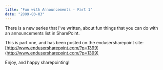 ```yaml
---
title: "Fun with Announcements - Part 1"
date: "2009-03-03"
---
```


There is a new series that I've written, about fun things that you can do with an announcements list in SharePoint.

This is part one, and has been posted on the endusersharepoint site: [http://www.endusersharepoint.com/?p=1399](http://www.endusersharepoint.com/?p=1399)

Enjoy, and happy sharepointing!

